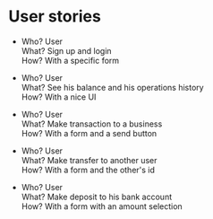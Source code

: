 # User stories

- Who? User
  <br>
  What? Sign up and login
  <br>
  How? With a specific form

- Who? User
  <br>
  What? See his balance and his operations history
  <br>
  How? With a nice UI

- Who? User
  <br>
  What? Make transaction to a business
  <br>
  How? With a form and a send button

- Who? User
  <br>
  What? Make transfer to another user
  <br>
  How? With a form and the other's id

- Who? User
  <br>
  What? Make deposit to his bank account
  <br>
  How? With a form with an amount selection
